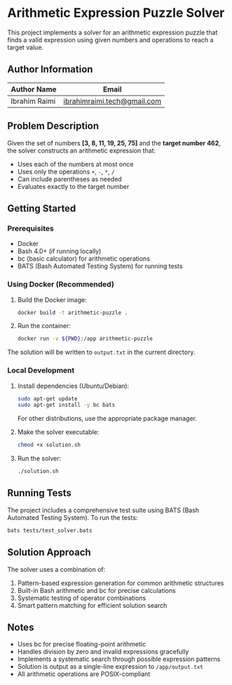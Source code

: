 # Arithmetic Expression Puzzle Solver

This project implements a solver for an arithmetic expression puzzle that finds a valid expression using given numbers and operations to reach a target value.

## Author Information

| Author Name   | Email                       |
| ------------- | --------------------------- |
| Ibrahim Raimi | ibrahimraimi.tech@gmail.com |

## Problem Description

Given the set of numbers **[3, 8, 11, 19, 25, 75]** and the **target number 462**, the solver constructs an arithmetic expression that:

- Uses each of the numbers at most once
- Uses only the operations `+`, `-`, `*`, `/`
- Can include parentheses as needed
- Evaluates exactly to the target number

## Getting Started

### Prerequisites

- Docker
- Bash 4.0+ (if running locally)
- bc (basic calculator) for arithmetic operations
- BATS (Bash Automated Testing System) for running tests

### Using Docker (Recommended)

1. Build the Docker image:

   ```bash
   docker build -t arithmetic-puzzle .
   ```

2. Run the container:
   ```bash
   docker run -v ${PWD}:/app arithmetic-puzzle
   ```

The solution will be written to `output.txt` in the current directory.

### Local Development

1. Install dependencies (Ubuntu/Debian):

   ```bash
   sudo apt-get update
   sudo apt-get install -y bc bats
   ```

   For other distributions, use the appropriate package manager.

2. Make the solver executable:

   ```bash
   chmod +x solution.sh
   ```

3. Run the solver:
   ```bash
   ./solution.sh
   ```

## Running Tests

The project includes a comprehensive test suite using BATS (Bash Automated Testing System). To run the tests:

```bash
bats tests/test_solver.bats
```

## Solution Approach

The solver uses a combination of:

1. Pattern-based expression generation for common arithmetic structures
2. Built-in Bash arithmetic and bc for precise calculations
3. Systematic testing of operator combinations
4. Smart pattern matching for efficient solution search

## Notes

- Uses bc for precise floating-point arithmetic
- Handles division by zero and invalid expressions gracefully
- Implements a systematic search through possible expression patterns
- Solution is output as a single-line expression to `/app/output.txt`
- All arithmetic operations are POSIX-compliant
